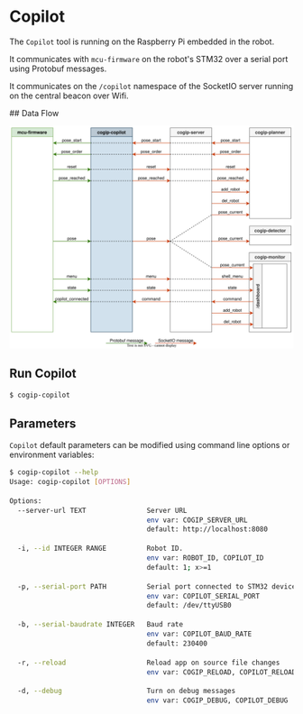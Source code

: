 # Copilot

The `Copilot` tool is running on the Raspberry Pi embedded in the robot.

It communicates with `mcu-firmware` on the robot's STM32 over a serial port using Protobuf messages.

It communicates on the `/copilot` namespace of the SocketIO server
running on the central beacon over Wifi.

## Data Flow

![Copilot Data Flow](../img/cogip-copilot.svg)

## Run Copilot

```bash
$ cogip-copilot
```

## Parameters

`Copilot` default parameters can be modified using command line options or environment variables:

```bash
$ cogip-copilot --help
Usage: cogip-copilot [OPTIONS]

Options:
  --server-url TEXT               Server URL
                                  env var: COGIP_SERVER_URL
                                  default: http://localhost:8080

  -i, --id INTEGER RANGE          Robot ID.
                                  env var: ROBOT_ID, COPILOT_ID
                                  default: 1; x>=1

  -p, --serial-port PATH          Serial port connected to STM32 device
                                  env var: COPILOT_SERIAL_PORT
                                  default: /dev/ttyUSB0

  -b, --serial-baudrate INTEGER   Baud rate
                                  env var: COPILOT_BAUD_RATE
                                  default: 230400

  -r, --reload                    Reload app on source file changes
                                  env var: COGIP_RELOAD, COPILOT_RELOAD

  -d, --debug                     Turn on debug messages
                                  env var: COGIP_DEBUG, COPILOT_DEBUG
```
